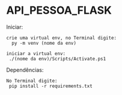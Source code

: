 # API_PESSOA_FLASK

Iniciar:
    
    crie uma virtual env, no Terminal digite:
      py -m venv (nome da env)
      
    iniciar a virtual env:
     ./(nome da env)/Scripts/Activate.ps1
     
Dependências:
    
    No Terminal digite:
     pip install -r requirements.txt

